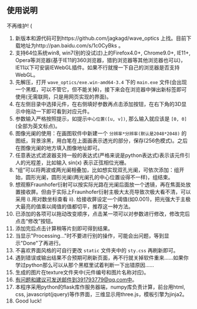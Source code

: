 使用说明
--------

不再维护! (

1. 新版本和源代码可到https://github.com/jagkagd/wave_optics 上找。目前下载地址为http://pan.baidu.com/s/1c0CyBks 。
1. 支持64位系统win8, win7(别的没试过)上的Firefox4.0+, Chrome9.0+, IE11+, Opera等浏览器(基于IE11的360浏览器，猎豹浏览器等其他浏览器也可以)，IE11以下可安装IEWebGL插件。如果不行就搜一下自己的浏览器是否支持WebGL。
1. 先解压，打开 `wave_optics/exe.win-amd64-3.4` 下的 `main.exe` 文件(会出现一个黑框，可以不管它，但不能关掉)，接下来会在浏览器中弹出新标签即可使用(无需联网，只是用网页实现的界面)。
1. 在左侧目录中选择元件，在右侧填好参数再点击添加按钮，在右下角的3D显示中拖动一下即可看到对应元件。
1. 参数输入严格按照提示，如提示`中心位置([u, v])`, 那么输入就应该是 `[0, 0]` (全部为英文标点)。
1. 图像光阑的使用：在画图软件中新建一个 `分辨率*分辨率(默认是2048*2048)` 的图纸，背景涂黑，用白笔在上面画表示透光的部分，保存(256色模式)。之后在图像光阑的地方填入图像地址即可。
1. 任意表达式滤波器支持一般的表达式(严格来说是python表达式)表示该元件引人的光程差，比如输入 sin(x) 表示正弦相位光栅。
1. “组”可以将两波或两光阑相叠加，比如想实现双孔光阑，可依次添加：组开始，圆形光阑，圆形光阑(两光阑孔的中心位置设得不一样)，组结束。
1. 想观察Fraunhofer衍射可以按实际光路在光阑后面放一个透镜，再在焦面处放置接收屏。但由于实际上Fraunhofer衍射主极大太亮导致次极大看不清，可以采用 i).用对数坐标查看 ii). 给接收屏设定一个阈值(如0.001)，把光强大于主极大最亮的值乘以阈值的值都切平，推荐这一种方法。
1. 已添加的各项可以拖动改变顺序，点击某一项可以对参数进行修改，修改完后点击“修改”按钮。
1. 添加完后点击计算稍等片刻即可得到结果。
1. 当显示"Processing..."时不要进行别的操作，可能会出问题，等到显示"Done"了再进行。
1. 不喜欢界面风格的可自行更改 `static` 文件夹中的 `sty.css` 再刷新即可。
1. 遇到错误或输出结果不合预期可刷新页面，再不行就关掉软件重来……如果你学过python那么可以从那个黑框里试着判断一下出错原因……
1. 生成的图片在texture文件夹中(元件编号和图片名称对应)。
1. 有问题和建议可发送邮件到391793779@qq.com中。
1. 本程序采用python的flask库作服务器端，numpy库负责计算，前台用html, css, javascript(jquery)等作界面，三维显示用three.js，模板引擎为jinja2。
1. Good luck!
